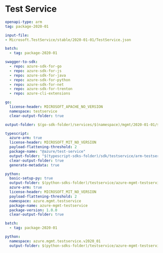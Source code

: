 # Test Service

``` yaml
openapi-type: arm
tag: package-2020-01
```

``` yaml $(tag) == 'package-2020-01'
input-file:
- Microsoft.TestService/stable/2020-01-01/TestService.json
```

``` yaml $(multiapi)
batch:
  - tag: package-2020-01
```

``` yaml $(swagger-to-sdk)
swagger-to-sdk:
  - repo: azure-sdk-for-go
  - repo: azure-sdk-for-js
  - repo: azure-sdk-for-java
  - repo: azure-sdk-for-python
  - repo: azure-sdk-for-net
  - repo: azure-sdk-for-trenton
  - repo: azure-cli-extensions
```

``` yaml $(go)
go:
  license-header: MICROSOFT_APACHE_NO_VERSION
  namespace: testservice
  clear-output-folder: true
```

``` yaml $(tag) == 'package-2020-01' && $(go)
output-folder: $(go-sdk-folder)/services/$(namespace)/mgmt/2020-01-01/$(namespace)
```

``` yaml $(typescript)
typescript:
  azure-arm: true
  license-header: MICROSOFT_MIT_NO_VERSION
  payload-flattening-threshold: 2
  package-name: "@azure/test-service"
  output-folder: "$(typescript-sdks-folder)/sdk/testservice/arm-testservice"
  clear-output-folder: true
  generate-metadata: true
```

``` yaml $(python)
python:
  basic-setup-py: true
  output-folder: $(python-sdks-folder)/testservice/azure-mgmt-testservice
  azure-arm: true
  license-header: MICROSOFT_MIT_NO_VERSION
  payload-flattening-threshold: 2
  namespace: azure.mgmt.testservice
  package-name: azure-mgmt-testservice
  package-version: 1.0.0
  clear-output-folder: true
```

```yaml $(python) && $(multiapi)
batch:
  - tag: package-2020-01
```

``` yaml $(tag) == 'package-2020-01' && $(python)
python:
  namespace: azure.mgmt.testservice.v2020_01
  output-folder: $(python-sdks-folder)/testservice/azure-mgmt-testservice/azure/mgmt/testservice/v2020_01
```
